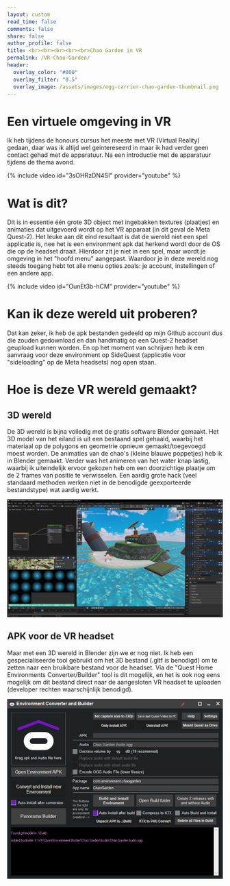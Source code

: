 ```yaml
---
layout: custom
read_time: false
comments: false
share: false
author_profile: false
title: <br><br><br><br><br>Chao Garden in VR
permalink: /VR-Chao-Garden/
header:
  overlay_color: "#000"
  overlay_filter: "0.5"
  overlay_image: /assets/images/egg-carrier-chao-garden-thumbnail.png
---
```

# Een virtuele omgeving in VR

Ik heb tijdens de honours cursus het meeste met VR (Virtual Reality) gedaan, daar was ik altijd wel geintereseerd in maar ik had verder geen contact gehad met de apparatuur. Na een introductie met de apparatuur tijdens de thema avond.

{% include video id="3sOHRzDN4SI" provider="youtube" %}

# Wat is dit?
Dit is in essentie één grote 3D object met ingebakken textures (plaatjes) en animaties dat uitgevoerd wordt op het VR apparaat (in dit geval de Meta Quest-2). Het leuke aan dit eind resultaat is dat de wereld niet een spel applicatie is, nee het is een environment apk dat herkend wordt door de OS die op de headset draait. Hierdoor zit je niet in een spel, maar wordt je omgeving in het "hoofd menu" aangepast. Waardoor je in deze wereld nog steeds toegang hebt tot alle menu opties zoals: je account, instellingen of een andere app.

{% include video id="OunEt3b-hCM" provider="youtube" %}

# Kan ik deze wereld uit proberen?
Dat kan zeker, ik heb de apk bestanden gedeeld op mijn Github account dus die zouden gedownload en dan handmatig op een Quest-2 headset geupload kunnen worden.
En op het moment van schrijven heb ik een aanvraag voor deze environment op SideQuest (applicatie voor "sideloading" op de Meta headsets) nog open staan.

# Hoe is deze VR wereld gemaakt?
## 3D wereld
De 3D wereld is bijna volledig met de gratis software Blender gemaakt. Het 3D model van het eiland is uit een bestaand spel gehaald, waarbij het materiaal op de polygons en geometrie opnieuw gemaakt/toegevoegd moest worden. De animaties van de chao's (kleine blauwe poppetjes) heb ik in Blender gemaakt. Verder was het animeren van het water knap lastig, waarbij ik uiteindelijk ervoor gekozen heb om een doorzichtige plaatje om de 2 frames van positie te verwisselen. Een aardig grote hack (veel standaard methoden werken niet in de benodigde geexporteerde bestandstype) wat aardig werkt.

![Screenshot of Blender project file](/assets/images/blender-chao-garden-screenshot.jpg)

## APK voor de VR headset
Maar met een 3D wereld in Blender zijn we er nog niet. Ik heb een gespecialiseerde tool gebruikt om het 3D bestand (.gltf is benodigd) om te zetten naar een bruikbare bestand voor de headset. Via de "Quest Home Environments Converter/Builder" tool is dit mogelijk, en het is ook nog eens mogelijk om dit bestand direct naar de aangesloten VR headset te uploaden (developer rechten waarschijnlijk benodigd).

![Screenshot of the environment converter/builder tool](/assets/images/quest-environment-builder-screenshot.jpg)
